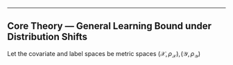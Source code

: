 ---

## Core Theory — General Learning Bound under Distribution Shifts

Let the covariate and label spaces be metric spaces $(\mathcal{X} ,\rho _{\mathcal{X}}),\!(\mathcal{Y} ,\rho _{\mathcal{Y}})$ 
